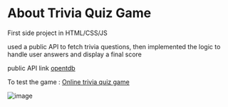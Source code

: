# About Trivia Quiz Game

First side project in HTML/CSS/JS

used a public API to fetch trivia questions, then implemented the logic to handle user answers and display a final score

public API link [opentdb](https://opentdb.com)

To test the game : [Online trivia quiz game](https://zakarya-mks.github.io/trivia-quiz-game)

![image](https://user-images.githubusercontent.com/59210574/79792413-5c6bc880-833e-11ea-8c0f-89f14bf93af9.png)
